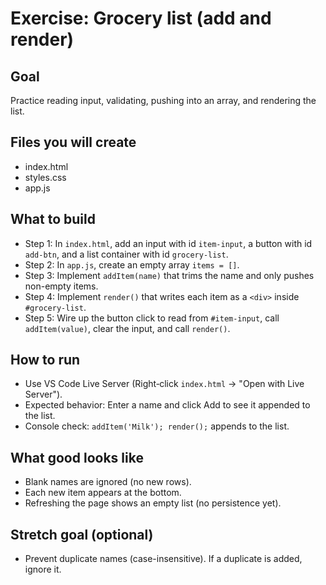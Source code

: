# Exercise: Grocery list (add and render)

## Goal

Practice reading input, validating, pushing into an array, and rendering the list.

## Files you will create

- index.html
- styles.css
- app.js

## What to build

- Step 1: In `index.html`, add an input with id `item-input`, a button with id `add-btn`, and a list container with id `grocery-list`.
- Step 2: In `app.js`, create an empty array `items = []`.
- Step 3: Implement `addItem(name)` that trims the name and only pushes non-empty items.
- Step 4: Implement `render()` that writes each item as a `<div>` inside `#grocery-list`.
- Step 5: Wire up the button click to read from `#item-input`, call `addItem(value)`, clear the input, and call `render()`.

## How to run

- Use VS Code Live Server (Right‑click `index.html` → "Open with Live Server").
- Expected behavior: Enter a name and click Add to see it appended to the list.
- Console check: `addItem('Milk'); render();` appends to the list.

## What good looks like

- Blank names are ignored (no new rows).
- Each new item appears at the bottom.
- Refreshing the page shows an empty list (no persistence yet).

## Stretch goal (optional)

- Prevent duplicate names (case-insensitive). If a duplicate is added, ignore it.

